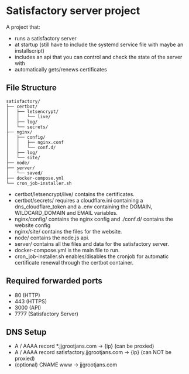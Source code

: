 # Satisfactory server project

A project that:

- runs a satisfactory server
- at startup (still have to include the systemd service file with maybe an installscript)
- includes an api that you can control and check the state of the server with
- automatically gets/renews certificates

## File Structure

    satisfactory/
    ├── certbot/
    │   ├── letsencrypt/
    │   │   └── live/
    │   ├── log/
    │   └── secrets/
    ├── nginx/
    │   ├── config/
    │   │   ├── nginx.conf
    │   │   └── conf.d/
    │   ├── log/
    │   └── site/
    ├── node/
    ├── server/
    │   └── saved/
    ├── docker-compose.yml
    └── cron_job-installer.sh

- certbot/letsencrypt/live/ contains the certificates.
- certbot/secrets/ requires a cloudflare.ini containing a dns_cloudflare_token and a .env containing the DOMAIN, WILDCARD_DOMAIN and EMAIL variables.
- nginx/config/ contains the nginx config and ./conf.d/ contains the website config
- nginx/site/ contains the files for the website.
- node/ contains the node.js api.
- server/ contains all the files and data for the satisfactory server.
- docker-compose.yml is the main file to run.
- cron_job-installer.sh enables/disables the cronjob for automatic certificate renewal through the certbot container.

## Required forwarded ports

- 80 (HTTP)
- 443 (HTTPS)
- 3000 (API)
- 7777 (Satisfactory Server)

## DNS Setup

- A / AAAA record *.jjgrootjans.com -> {ip} (can be proxied)
- A / AAAA record satisfactory.jjgrootjans.com -> {ip} (can NOT be proxied)
- (optional) CNAME www -> jjgrootjans.com
